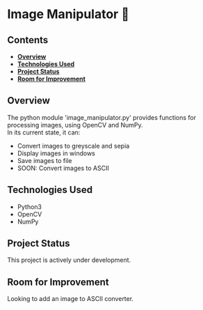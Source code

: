 # Image Manipulator 🌄

## Contents
- **[Overview](#overview)**
- **[Technologies Used](#technologies-used)**
- **[Project Status](#project-status)**
- **[Room for Improvement](#room-for-improvement)**

## Overview
The python module 'image_manipulator.py' provides functions for processing images, using OpenCV and NumPy.  
In its current state, it can:
  - Convert images to greyscale and sepia
  - Display images in windows
  - Save images to file
  - SOON: Convert images to ASCII

## Technologies Used
- Python3
- OpenCV
- NumPy

## Project Status
This project is actively under development.

## Room for Improvement

Looking to add an image to ASCII converter.
<!-- 

- **[Purpose of Project](#purpose-of-project)**
- **[Using the Project Yourself](#using-the-project-yourself)**
- **[How the Project Works](#how-the-project-works)**





## Purpose of Project

The project was created alongside my studies of Year 1 Computer Science.

This project demonstrates my continued learning of programming principles, including:
- MongoDB Atlas
- Java Concurrency
- File I/O
- Exception Handling
- JUnit testing
- Responsibility-driven design
- Cohesion & Coupling
- Maintainability

## Using the Project Yourself

###### _Paste the following commands into your terminal._

1. Clone the repository to your local machine:
```
git clone https://github.com/harirathod/cinema-booking-application.git
```

2. Start the application with the following command:
```py
java -jar cinema-booking-application/out/artifacts/cinema_jar/cinema.jar
```
> **Note:** Please make sure you have the JDK (Java Development Kit) installed.

And you're done! You can now try out the cinema booking application via the terminal!

## How the Project Works

(As of now), the main method of class **com.cinema.cinema.SetUpDatabase** creates some Screens and writes them to a file "screens.ser".

When the main method of class **com.cinema.cinema.Main** is run to start the cinema booking application, and the Screens in "screens.ser" are loaded into the application.

Any tickets booked by the user are written to "tickets.ser", so are stored persistently. These tickets can be viewed with the 'basket' command. 
--> 
